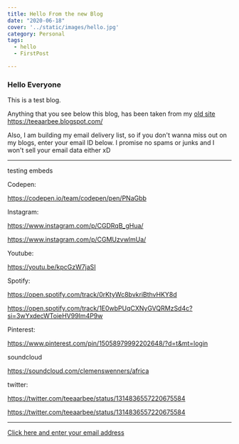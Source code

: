 ```yaml
---
title: Hello From the new Blog
date: "2020-06-18"
cover: '../static/images/hello.jpg'
category: Personal
tags:
  - hello
  - FirstPost

---
```


### Hello Everyone

This is a test blog.

Anything that you see below this blog, has been taken from my [old site](https://teeaarbee.blogspot.com/)
https://teeaarbee.blogspot.com/

Also, I am building my email delivery list, so if you don't wanna miss out on my blogs, enter your email ID below. I promise no spams or junks and I won't sell your email data either xD


--------------------

testing embeds

Codepen:



https://codepen.io/team/codepen/pen/PNaGbb



Instagram:


https://www.instagram.com/p/CGDRqB_gHua/


https://www.instagram.com/p/CGMUzvwlmUa/


Youtube:

https://youtu.be/kpcGzW7jaSI


Spotify:

https://open.spotify.com/track/0rKtyWc8bvkriBthvHKY8d


https://open.spotify.com/track/1E0wbPUqCXNyGVQRMzSd4c?si=3wYxdecWToieHV99Im4P9w


Pinterest:


https://www.pinterest.com/pin/15058979992202648/?d=t&mt=login


soundcloud

https://soundcloud.com/clemenswenners/africa


twitter:


https://twitter.com/teeaarbee/status/1314836557220675584



https://twitter.com/teeaarbee/status/1314836557220675584
 

--------------

[Click here and enter your email address](https://www.teeaarbee.com/#blog)

 
 